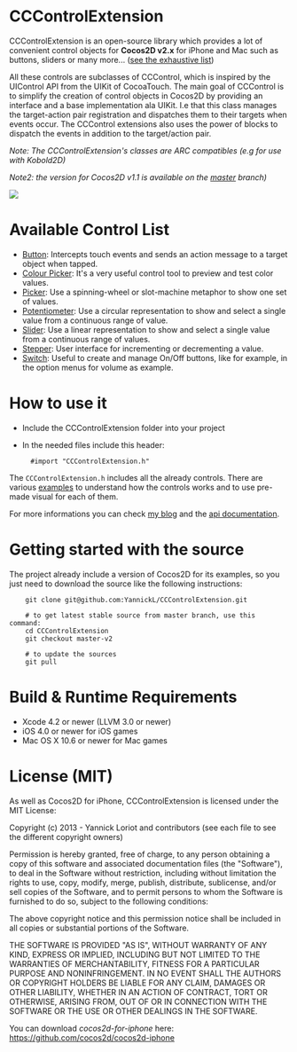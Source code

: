 CCControlExtension
=================
CCControlExtension is an open-source library which provides a lot of convenient control objects for __Cocos2D v2.x__ for iPhone and Mac such as buttons, sliders or many more... ([see the exhaustive list](#available-control-list))

All these controls are subclasses of CCControl, which is inspired by the UIControl API from the UIKit of CocoaTouch. The main goal of CCControl is to simplify the creation of control objects in Cocos2D by providing an interface and a base implementation ala UIKit. I.e that this class manages the target-action pair registration and dispatches them to their targets when events occur.
The CCControl extensions also uses the power of blocks to dispatch the events in addition to the target/action pair. 

*Note: The CCControlExtension's classes are ARC compatibles (e.g for use with Kobold2D)*

*Note2: the version for Cocos2D v1.1 is available on the [master](https://github.com/YannickL/CCControlExtension/tree/master) branch)*

![](http://github.com/YannickL/CCControlExtension/raw/master-v2/screenshots/cccontrolextension.png)

Available Control List
====================

  * [Button](http://yannickloriot.com/library/ios/cccontrolextension/Classes/CCControlButton.html):
Intercepts touch events and sends an action message to a target object when tapped.
  * [Colour Picker](http://yannickloriot.com/library/ios/cccontrolextension/Classes/CCControlColourPicker.html):
It's a very useful control tool to preview and test color values.
  * [Picker](http://yannickloriot.com/library/ios/cccontrolextension/Classes/CCControlPicker.html):
Use a spinning-wheel or slot-machine metaphor to show one set of values.
  * [Potentiometer](http://yannickloriot.com/library/ios/cccontrolextension/Classes/CCControlPotentiometer.html):
Use a circular representation to show and select a single value from a continuous range of value.
  * [Slider](http://yannickloriot.com/library/ios/cccontrolextension/Classes/CCControlSlider.html):
Use a linear representation to show and select a single value from a continuous range of values.
  * [Stepper](http://yannickloriot.com/library/ios/cccontrolextension/Classes/CCControlStepper.html):
User interface for incrementing or decrementing a value.
  * [Switch](http://yannickloriot.com/library/ios/cccontrolextension/Classes/CCControlSwitch.html):
Useful to create and manage On/Off buttons, like for example, in the option menus for volume as example.

How to use it
====================
- Include the CCControlExtension folder into your project
- In the needed files include this header:

        #import "CCControlExtension.h"

The `CCControlExtension.h` includes all the already controls.
There are various [examples][] to understand how the controls works and to use pre-made visual for each of them.

For more informations you can check [my blog][] and the [api documentation][].

Getting started with the source
===================== 
The project already include a version of Cocos2D for its examples, so you just need to download the source like the following instructions:

```
    git clone git@github.com:YannickL/CCControlExtension.git

    # to get latest stable source from master branch, use this command:
    cd CCControlExtension
    git checkout master-v2

    # to update the sources
    git pull
```

Build & Runtime Requirements
====================

  * Xcode 4.2 or newer (LLVM 3.0 or newer)
  * iOS 4.0 or newer for iOS games
  * Mac OS X 10.6 or newer for Mac games

License (MIT)
====================
As well as Cocos2D for iPhone, CCControlExtension is licensed under the MIT License:

Copyright (c) 2013 - Yannick Loriot and contributors
(see each file to see the different copyright owners)

Permission is hereby granted, free of charge, to any person obtaining a copy
of this software and associated documentation files (the "Software"), to deal
in the Software without restriction, including without limitation the rights
to use, copy, modify, merge, publish, distribute, sublicense, and/or sell
copies of the Software, and to permit persons to whom the Software is
furnished to do so, subject to the following conditions:

The above copyright notice and this permission notice shall be included in
all copies or substantial portions of the Software.

THE SOFTWARE IS PROVIDED "AS IS", WITHOUT WARRANTY OF ANY KIND, EXPRESS OR
IMPLIED, INCLUDING BUT NOT LIMITED TO THE WARRANTIES OF MERCHANTABILITY,
FITNESS FOR A PARTICULAR PURPOSE AND NONINFRINGEMENT. IN NO EVENT SHALL THE
AUTHORS OR COPYRIGHT HOLDERS BE LIABLE FOR ANY CLAIM, DAMAGES OR OTHER
LIABILITY, WHETHER IN AN ACTION OF CONTRACT, TORT OR OTHERWISE, ARISING FROM,
OUT OF OR IN CONNECTION WITH THE SOFTWARE OR THE USE OR OTHER DEALINGS IN
THE SOFTWARE.
 
You can download *cocos2d-for-iphone* here: https://github.com/cocos2d/cocos2d-iphone

[my blog]: http://yannickloriot.com/2011/08/create-a-control-object-with-cocos2d-for-iphone/
[examples]: https://github.com/YannickL/CCControlExtension/tree/master-v2/CCControlExtensionExamples
[api documentation]: http://yannickloriot.com/library/ios/cccontrolextension/

